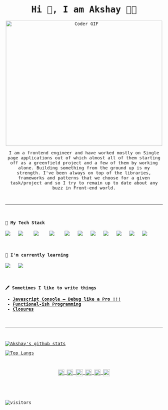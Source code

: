 <samp>
<h1 align='center'> Hi 👋, I am Akshay 👨‍💻</h1>

<p align='center'>
 <img src="https://media.giphy.com/media/SWoSkN6DxTszqIKEqv/giphy.gif" alt="Coder GIF" width="500" height="400">
</p>

<p align='center'>
I am a frontend engineer and have worked mostly on Single page applications out of which almost all of them starting off as a greenfield project and a few of them by working alone. Building something from the ground up is my strength. I've been always on top of the libraries, frameworks and patterns that we choose for a given task/project and so I try to remain up to date about any buzz in Front-end world.
</p>

<br/>

<hr />

<br/>

<div align='left'>
<h4> 🔭 My Tech Stack</h4>
<p align='left'>
  <img src="https://img.shields.io/badge/-JavaScript-%23F7DF1C?style=flat-square&logo=javascript&logoColor=000000&labelColor=%23F7DF1C&color=%23FFCE5A" />&nbsp;&nbsp;
  <img src="https://img.shields.io/badge/-React-%23282C34?style=flat-square&logo=react" />&nbsp;&nbsp;&nbsp;
  <img src="https://img.shields.io/badge/-Sass-%23CC6699?style=flat-square&logo=sass&logoColor=ffffff" />&nbsp;&nbsp;&nbsp;
  <img src="https://img.shields.io/badge/node.js%20-%23339933.svg?&style=flat-squar&logo=node.js&logoColor=white" />&nbsp;&nbsp;&nbsp;
  <img src="https://img.shields.io/badge/-HTML5-%23E44D27?style=flat-square&logo=html5&logoColor=ffffff" />&nbsp;&nbsp;
  <img src="https://img.shields.io/badge/-CSS3-%231572B6?style=flat-square&logo=css3" />&nbsp;&nbsp;
  <img src="https://img.shields.io/badge/jquery%20-%230769ad.svg?&style=flat-squar&logo=jquery&logoColor=white" />&nbsp;&nbsp;
  <img src="https://img.shields.io/badge/-Webpack-%232C3A42?style=flat-square&logo=webpack" />&nbsp;&nbsp;
  <img src="https://img.shields.io/badge/-ESLint-%234B32C3?style=flat-square&logo=eslint" />&nbsp;&nbsp;
  <img src="https://img.shields.io/badge/-Git-%23F05032?style=flat-square&logo=git&logoColor=%23ffffff" />&nbsp;&nbsp;
  <img src="https://img.shields.io/badge/-VSCode-%23007ACC?style=flat-square&logo=visual-studio-code" />&nbsp;&nbsp;
</p>

<br/>

<h4>🌱 I'm currently learning</h4>

<p align='left'>
  <img src="https://img.shields.io/badge/flutter%20-%234d97ff.svg?&style=flat-squar&logo=flutter&logoColor=white" />&nbsp;&nbsp;
  <img src="https://img.shields.io/badge/dart%20-%230769ad.svg?&style=flat-squar&logo=dart&logoColor=white" />&nbsp;&nbsp;
</p>

<br/>

<p align='left'>
<h4>🖊 Sometimes I like to write things &nbsp;&nbsp;&nbsp;
<ul>
    <li>
    <a href="https://medium.com/the-sixt-india-blog/js-console-api-f62db2bbadad">Javascript Console — Debug like a Pro !!!</a>
    </li>
    <li>
    <a href="https://medium.com/the-sixt-india-blog/functional-ish-programming-here-i-come-part-1-7f209148ff4b">Functional-ish Programming</a>
    </li>
    <li>
    <a href="https://medium.com/the-sixt-india-blog/closures-the-building-blocks-of-modern-javascript-14f09f1b420">Closures</a>
    </li>
</ul>
</h4>
</p>

</div>
<br/>
<hr />
<br/>

[![Akshay's github stats](https://github-readme-stats.vercel.app/api?username=g-akshay&theme=dracula&show_icons=true&hide=contribs,issues,prs)](https://github.com/anuraghazra/github-readme-stats)

[![Top Langs](https://github-readme-stats.vercel.app/api/top-langs/?username=anuraghazra&layout=compact)](https://github.com/anuraghazra/github-readme-stats)

<br/>

<p align="center">
<a href="https://twitter.com/g_akshay" target="_blank">
  <img align="center" src="https://cdn.jsdelivr.net/npm/simple-icons@3.0.1/icons/twitter.svg" alt="g_akshay" height="20" width="20" />
</a>
<a href="https://linkedin.com/in/akshaygundewar" target="_blank">
  <img align="center" src="https://cdn.jsdelivr.net/npm/simple-icons@3.0.1/icons/linkedin.svg" alt="akshaygundewar" height="20" width="20" />
</a>
<a href="mailto:g.akshayp@gmail.com?subject=Hi%20Akshay">
  <img align="center" alt="Gmail" width="22px" src="https://cdn.jsdelivr.net/npm/simple-icons@3.0.1/icons/gmail.svg" />
</a>
<a href="https://medium.com/@g_akshay" target="_blank">
  <img align="center" src="https://cdn.jsdelivr.net/npm/simple-icons@3.0.1/icons/medium.svg" alt="g_akshay" height="20" width="20" />
</a>
<a href="https://stackoverflow.com/users/2520254/akshay-gundewar" target="_blank">
  <img align="center" src="https://cdn.jsdelivr.net/npm/simple-icons@3.0.1/icons/stackoverflow.svg" alt="akshay-gundewar" height="20" width="20" />
</a>
<a href="https://www.buymeacoffee.com/g1MV0sQmH">
  <img align="center" alt="Buy me a Coffee" width="22px" src="https://cdn.jsdelivr.net/npm/simple-icons@3.0.1/icons/buymeacoffee.svg" />
</a>

</p>

<br/>
<br/>
<br/>

![visitors](https://visitor-badge.glitch.me/badge?page_id=page.id)

</samp>
